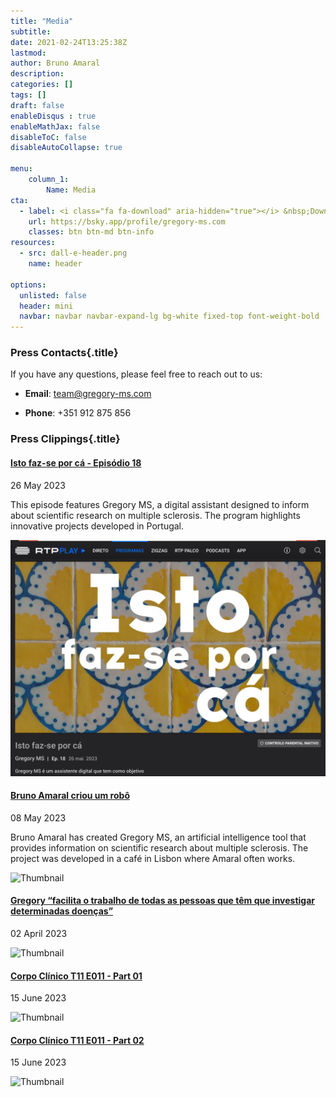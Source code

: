 ```yaml
---
title: "Media"
subtitle:  
date: 2021-02-24T13:25:38Z
lastmod: 
author: Bruno Amaral
description: 
categories: []
tags: []
draft: false
enableDisqus : true
enableMathJax: false
disableToC: false
disableAutoCollapse: true

menu:
    column_1:
        Name: Media
cta:
  - label: <i class="fa fa-download" aria-hidden="true"></i> &nbsp;Download the Press Kit
    url: https://bsky.app/profile/gregory-ms.com
    classes: btn btn-md btn-info
resources:
  - src: dall-e-header.png
    name: header

options:
  unlisted: false
  header: mini
  navbar: navbar navbar-expand-lg bg-white fixed-top font-weight-bold
---
```



### Press Contacts{.title}

If you have any questions, please feel free to reach out to us:

- **Email**: team@gregory-ms.com

- **Phone**: +351 912 875 856


### Press Clippings{.title}

<div class="row mb-3">
    <div class="col-md-8">
        <h4 class="mb-0"><a href="https://www.rtp.pt/play/p6403/e694619/isto-faz-se-por-ca" target="_blank">Isto faz-se por cá - Episódio 18 <i class="fas fa-external-link-square-alt" aria-hidden="true"></i></a></h4>
        <p class="text-muted">26 May 2023</p>
        <p>This episode features Gregory MS, a digital assistant designed to inform about scientific research on multiple sclerosis. The program highlights innovative projects developed in Portugal.</p>
    </div>
    <div class="col-md-4">
        <img src="www.rtp.pt_play_p6403_e694619_isto-faz-se-por-ca(iPad Mini).png" alt="Thumbnail" class="img-fluid img-thumbnail rounded">
    </div>
</div>

<div class="row mb-3">
    <div class="col-md-8">
        <h4 class="mb-0"><a href="https://www.publico.pt/2023/05/08/ciencia/noticia/bruno-amigos-criaram-robo-esclerose-multipla-2048612" target="_blank">Bruno Amaral criou um robô <i class="fas fa-external-link-square-alt" aria-hidden="true"></i></a></h4>
        <p class="text-muted">08 May 2023</p>
        <p>Bruno Amaral has created Gregory MS, an artificial intelligence tool that provides information on scientific research about multiple sclerosis. The project was developed in a café in Lisbon where Amaral often works.
</p>
    </div>
    <div class="col-md-4">
        <img src="/publico_EN_lg_transparent.png" alt="Thumbnail" class="img-fluid img-thumbnail rounded">
    </div>
</div>

<div class="row mb-3">
    <div class="col-md-8">
        <h4 class="mb-0"><a href="https://healthnews.pt/2023/04/02/bruno-amaral-gregory-facilita-o-trabalho-de-todas-as-pessoas-que-tem-que-investigar-determinadas-doencas/" target="_blank">Gregory “facilita o trabalho de todas as pessoas que têm que investigar determinadas doenças”
 <i class="fas fa-external-link-square-alt" aria-hidden="true"></i></a></h4>
        <p class="text-muted">02 April 2023</p>
        <p></p>
    </div>
    <div class="col-md-4">
        <img src="/media/healthnews.pt_2023_04_02_bruno-amaral-gregory-facilita-o-trabalho-de-todas-as-pessoas-que-tem-que-investigar-determinadas-doencas_(iPad%20Mini).png" alt="Thumbnail" class="img-fluid img-thumbnail rounded">
    </div>
</div>

<div class="row mb-3">
    <div class="col-md-8">
        <h4 class="mb-0"><a href="https://www.saudemais.tv/video/282371-corpo-clinico-t11-e011-01-marco-antonio" target="_blank">Corpo Clínico T11 E011 - Part 01 <i class="fas fa-external-link-square-alt" aria-hidden="true"></i></a></h4>
        <p class="text-muted">15 June 2023</p>
        <p></p>
    </div>
    <div class="col-md-4">
        <img src="/media/www.saudemais.tv_video_282371-corpo-clinico-t11-e011-01-marco-antonio(iPad%20Mini).png" alt="Thumbnail" class="img-fluid img-thumbnail rounded">
    </div>
</div>

<div class="row mb-3">
    <div class="col-md-8">
        <h4 class="mb-0"><a href="https://www.saudemais.tv/video/282370-corpo-clinico-t11-e011-02-marco-antonio" target="_blank">Corpo Clínico T11 E011 - Part 02 <i class="fas fa-external-link-square-alt" aria-hidden="true"></i></a></h4>
        <p class="text-muted">15 June 2023</p>
        <p></p>
    </div>
    <div class="col-md-4">
        <img src="/media/www.saudemais.tv_video_282370-corpo-clinico-t11-e011-02-marco-antonio(iPad Mini).png" alt="Thumbnail" class="img-fluid img-thumbnail rounded">
    </div>
</div>